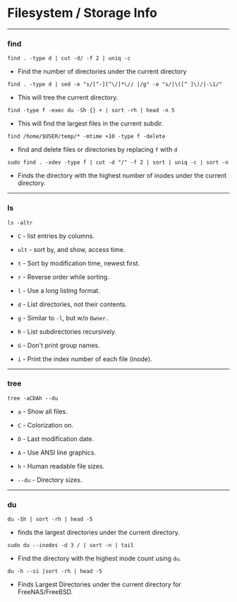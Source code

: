 # Filesystem / Storage Info

-----

### find

`find . -type d | cut -d/ -f 2 | uniq -c`

-   Find the number of directories under the current directory

`find . -type d | sed -e "s/[^-][^\/]*\// |/g" -e "s/|\([^ ]\)/|-\1/"`

-   This will tree the current directory.

`find -type f -exec du -Sh {} + | sort -rh | head -n 5`

-   This will find the largest files in the current subdir.

`find /home/$USER/temp/* -mtime +10 -type f -delete`

-   find and delete files or directories by replacing `f` with `d`

`sudo find . -xdev -type f | cut -d "/" -f 2 | sort | uniq -c | sort -n`

-   Finds the directory with the highest number of inodes under the current directory.

-----

### ls

`ls -altr`

-   `C` - list entries by columns.

-   `ult` - sort  by, and show, access time.

-   `t` - Sort by modification time, newest first.

-   `r` - Reverse order while sorting.

-   `l` - Use a long listing format.

-   `d` - List directories, not their contents.

-   `g` - Similar to `-l`, but w/o `Owner.`

-   `R` - List subdirectories recursively.

-   `G` - Don't print group names.

-   `i` - Print the index number of each file (inode).

-----

### tree

`tree -aCDAh --du`

-   `a` - Show all files.

-   `C` - Colorization on.

-   `D` - Last modification date.

-   `A` - Use ANSI line graphics.

-   `h` - Human readable file sizes.

-   `--du` - Directory sizes.

-----

### du

`du -Sh | sort -rh | head -5`

-   finds the largest directories under the current directory.

`sudo du --inodes -d 3 / | sort -n | tail`

-   Find the directory with the highest inode count using `du`.

`du -h --si |sort -rh | head -5`

-   Finds Largest Directories under the current directory for FreeNAS/FreeBSD.
